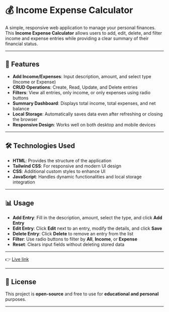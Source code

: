 # 💰 Income Expense Calculator

A simple, responsive web application to manage your personal finances. This **Income Expense Calculator** allows users to add, edit, delete, and filter income and expense entries while providing a clear summary of their financial status.

---

## 🚀 Features

- **Add Income/Expenses**: Input description, amount, and select type (Income or Expense)
- **CRUD Operations**: Create, Read, Update, and Delete entries
- **Filters**: View all entries, only income, or only expenses using radio buttons
- **Summary Dashboard**: Displays total income, total expenses, and net balance
- **Local Storage**: Automatically saves data even after refreshing or closing the browser
- **Responsive Design**: Works well on both desktop and mobile devices

---

## 🛠️ Technologies Used

- **HTML**: Provides the structure of the application  
- **Tailwind CSS**: For responsive and modern UI design  
- **CSS**: Additional custom styles to enhance UI  
- **JavaScript**: Handles dynamic functionalities and local storage integration  

---

## 📊 Usage

- **Add Entry**: Fill in the description, amount, select the type, and click **Add Entry**
- **Edit Entry**: Click **Edit** next to an entry, modify the details, and click **Save**
- **Delete Entry**: Click **Delete** to remove an entry from the list
- **Filter**: Use radio buttons to filter by **All**, **Income**, or **Expense**
- **Reset**: Clears input fields without deleting stored data

---
👉 [Live link](https://suryasincomeandexpensecalculator.netlify.app/)

---

## 📃 License

This project is **open-source** and free to use for **educational and personal** purposes.

---
